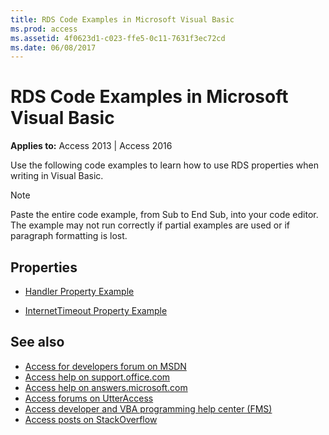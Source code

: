 ```yaml
---
title: RDS Code Examples in Microsoft Visual Basic
ms.prod: access
ms.assetid: 4f0623d1-c023-ffe5-0c11-7631f3ec72cd
ms.date: 06/08/2017
---
```



# RDS Code Examples in Microsoft Visual Basic

  

**Applies to:** Access 2013 | Access 2016

Use the following code examples to learn how to use RDS properties when writing in Visual Basic.

> [!NOTE] 
> Paste the entire code example, from Sub to End Sub, into your code editor. The example may not run correctly if partial examples are used or if paragraph formatting is lost.


## Properties


- [Handler Property Example](handler-property-example-vb.md)
    
- [InternetTimeout Property Example](internettimeout-property-example-vb.md)
    
## See also

- [Access for developers forum on MSDN](https://social.msdn.microsoft.com/Forums/office/en-US/home?forum=accessdev)
- [Access help on support.office.com](https://support.office.com/search/results?query=Access)
- [Access help on answers.microsoft.com](https://answers.microsoft.com/en-us/msoffice/forum?page=1&;tab=question&;status=all&;auth=1)
- [Access forums on UtterAccess](http://www.utteraccess.com/forum/index.php?act=idx)
- [Access developer and VBA programming help center (FMS)](http://www.fmsinc.com/MicrosoftAccess/developer/)
- [Access posts on StackOverflow](https://stackoverflow.com/questions/tagged/ms-access)
